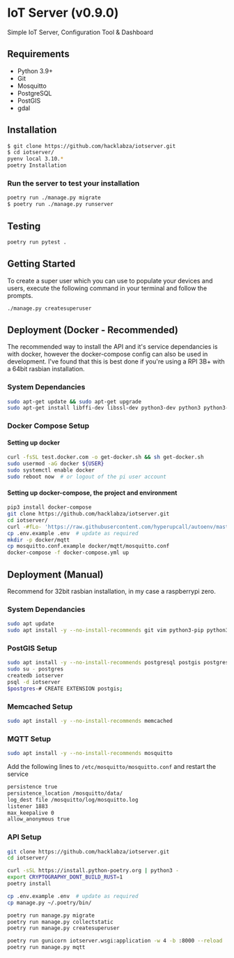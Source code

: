 # IoT Server (v0.9.0)

Simple IoT Server, Configuration Tool & Dashboard

## Requirements

- Python 3.9+
- Git
- Mosquitto
- PostgreSQL
- PostGIS
- gdal

## Installation

```bash
$ git clone https://github.com/hacklabza/iotserver.git
$ cd iotserver/
pyenv local 3.10.*
poetry Installation
```

### Run the server to test your installation

```bash
poetry run ./manage.py migrate
$ poetry run ./manage.py runserver
```

## Testing

```bash
poetry run pytest .
```

## Getting Started

To create a super user which you can use to populate your devices and users, execute the following command in your terminal and follow the prompts.

```bash
./manage.py createsuperuser
```

## Deployment (Docker - Recommended)

The recommended way to install the API and it's service dependancies is with docker, however the docker-compose config can also be used in development. I've found that this is best done if you're using a RPI 3B+ with a 64bit rasbian installation.

### System Dependancies

```bash
sudo apt-get update && sudo apt-get upgrade
sudo apt-get install libffi-dev libssl-dev python3-dev python3 python3-pip git
```

### Docker Compose Setup

#### Setting up docker

```bash
curl -fsSL test.docker.com -o get-docker.sh && sh get-docker.sh
sudo usermod -aG docker ${USER}
sudo systemctl enable docker
sudo reboot now  # or logout of the pi user account
```

#### Setting up docker-compose, the project and environment
```bash
pip3 install docker-compose
git clone https://github.com/hacklabza/iotserver.git
cd iotserver/
curl -#fLo- 'https://raw.githubusercontent.com/hyperupcall/autoenv/master/scripts/install.sh' | sh  # install autoenv
cp .env.example .env  # update as required
mkdir -p docker/mqtt
cp mosquitto.conf.example docker/mqtt/mosquitto.conf
docker-compose -f docker-compose.yml up
```

## Deployment (Manual)

Recommend for 32bit rasbian installation, in my case a raspberrypi zero.

### System Dependancies

```bash
sudo apt update
sudo apt install -y --no-install-recommends git vim python3-pip python3-dev postgresql-client gdal-bin libgdal-dev libffi-dev openssl
```

### PostGIS Setup

```bash
sudo apt install -y --no-install-recommends postgresql postgis postgresql-13-postgis-3-scripts
sudo su - postgres
createdb iotserver
psql -d iotserver
$postgres-# CREATE EXTENSION postgis;
```

### Memcached Setup

```bash
sudo apt install -y --no-install-recommends memcached
```

### MQTT Setup

```bash
sudo apt install -y --no-install-recommends mosquitto
```

Add the following lines to `/etc/mosquitto/mosquitto.conf` and restart the service

```bash
persistence true
persistence_location /mosquitto/data/
log_dest file /mosquitto/log/mosquitto.log
listener 1883
max_keepalive 0
allow_anonymous true
```

### API Setup

```bash
git clone https://github.com/hacklabza/iotserver.git
cd iotserver/

curl -sSL https://install.python-poetry.org | python3 -
export CRYPTOGRAPHY_DONT_BUILD_RUST=1
poetry install

cp .env.example .env  # update as required
cp manage.py ~/.poetry/bin/

poetry run manage.py migrate
poetry run manage.py collectstatic
poetry run manage.py createsuperuser

poetry run gunicorn iotserver.wsgi:application -w 4 -b :8000 --reload
poetry run manage.py mqtt
```
